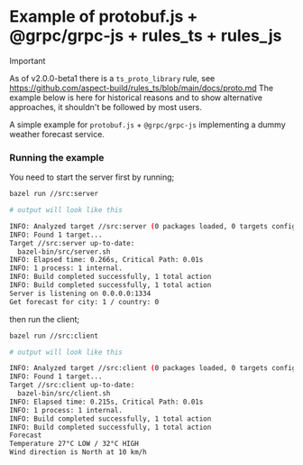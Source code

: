 # Example of protobuf.js + @grpc/grpc-js + rules_ts + rules_js 

> [!IMPORTANT]  
> As of v2.0.0-beta1 there is a `ts_proto_library` rule, see https://github.com/aspect-build/rules_ts/blob/main/docs/proto.md
> The example below is here for historical reasons and to show alternative approaches, it shouldn't be followed by most users.
 
A simple example for `protobuf.js` + `@grpc/grpc-js` implementing a dummy weather forecast service.


### Running the example

You need to start the server first by running;

```bash
bazel run //src:server

# output will look like this

INFO: Analyzed target //src:server (0 packages loaded, 0 targets configured).
INFO: Found 1 target...
Target //src:server up-to-date:
  bazel-bin/src/server.sh
INFO: Elapsed time: 0.266s, Critical Path: 0.01s
INFO: 1 process: 1 internal.
INFO: Build completed successfully, 1 total action
INFO: Build completed successfully, 1 total action
Server is listening on 0.0.0.0:1334
Get forecast for city: 1 / country: 0
```

then run the client;

```bash
bazel run //src:client

# output will look like this

INFO: Analyzed target //src:client (0 packages loaded, 0 targets configured).
INFO: Found 1 target...
Target //src:client up-to-date:
  bazel-bin/src/client.sh
INFO: Elapsed time: 0.215s, Critical Path: 0.01s
INFO: 1 process: 1 internal.
INFO: Build completed successfully, 1 total action
INFO: Build completed successfully, 1 total action
Forecast
Temperature 27°C LOW / 32°C HIGH
Wind direction is North at 10 km/h
```

